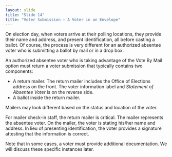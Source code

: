 ```yaml
---
layout: slide
title: "Slide 14"
title: "Voter Submission – A Voter in an Envelope"
---
```


On election day, when voters arrive at their polling locations, they provide their name and address, and present identification, all before casting a ballot. Of course, the process is very different for an authorized absentee voter who is submitting a ballot by mail or in a drop box.

An authorized absentee voter who is taking advantage of the Vote By Mail option must return a voter submission that typically contains two components:

- A return mailer. The return mailer includes the Office of Elections address on the front. The voter information label and _Statement of Absentee Voter_ is on the reverse side.
- A ballot inside the return mailer.

Mailers may look different based on the status and location of the voter.

For mailer check-in staff, the return mailer is critical. The mailer represents the absentee voter. On the mailer, the voter is stating his/her name and address. In lieu of presenting identification, the voter provides a signature attesting that the information is correct.

Note that in some cases, a voter must provide additional documentation. We will discuss these specific instances later.
